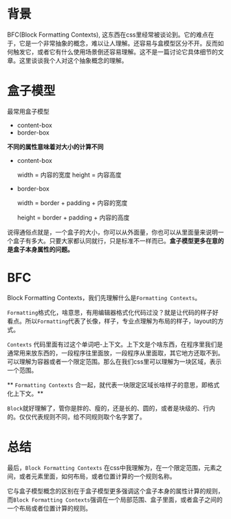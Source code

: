 # 背景
BFC(Block Formatting Contexts), 这东西在css里经常被谈论到。它的难点在于，它是一个非常抽象的概念，难以让人理解。还容易与盒模型区分不开。反而如何触发它，或者它有什么使用场景倒还容易理解。这不是一篇讨论它具体细节的文章。这里谈谈我个人对这个抽象概念的理解。

# 盒子模型

最常用盒子模型
* content-box
* border-box

**不同的属性意味着对大小的计算不同**

* content-box

    width = 内容的宽度
    height = 内容高度

* border-box
    
    width = border + padding + 内容的宽度
    
    height = border + padding + 内容的高度

说得通俗点就是，一个盒子的大小，你可以从外面量，你也可以从里面量来说明一个盒子有多大。只要大家都认同就行，只是标准不一样而已。**盒子模型更多在意的是盒子本身属性的问题。**

# BFC
Block Formatting Contexts，我们先理解什么是`Formatting Contexts`。

`Formatting`格式化，啥意思，有用编辑器格式化代码过没？就是让代码的样子好看点。所以`Formatting`代表了长像，样子，专业点理解为布局的样子，layout的方式。

`Contexts` 代码里面有过这个单词吧-上下文。上下文是个啥东西，在程序里我们是通常用来放东西的，一段程序往里面放，一段程序从里面取，其它地方还取不到。可以理解为容器或者一个限定范围。那么在我们css里可以理解为一块区域，表示一个范围。

**
`Formatting Contexts` 合一起，就代表一块限定区域长啥样子的意思，即格式化上下文。**

`Block`就好理解了，管你是胖的、瘦的，还是长的、圆的，或者是块级的、行内的。仅仅代表规则不同，给不同规则取个名字罢了。

# 总结

最后，`Block Formatting Contexts` 在css中我理解为，在一个限定范围，元素之间，或者元素里面，如何布局，或者位置计算的一个规则名称。

它与盒子模型概念的区别在于盒子模型更多强调这个盒子本身的属性计算的规则，而`Block Formatting Contexts`强调在一个局部范围、盒子里面，或者盒子之间的一个布局或者位置计算的规则。


